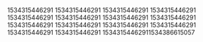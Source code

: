 1534315446291
1534315446291
1534315446291
1534315446291
1534315446291
1534315446291
1534315446291
1534315446291
1534315446291
1534315446291
1534315446291
1534315446291
1534315446291
1534315446291
15343154462911534386615057